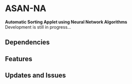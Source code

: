 # ASAN-NA
**Automatic Sorting Applet using Neural Network Algorithms**
<br/>
Development is still in progress...

## Dependencies

## Features

## Updates and Issues
